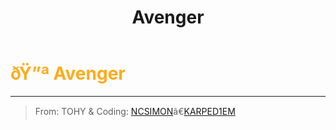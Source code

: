 ﻿---
lang: en-US
title: Avenger
prev:
next:
---

# <font color=#ffab1b>ðŸ”ª <b>Avenger</b></font> <Badge text="Mixed" type="tip" vertical="middle"/>
---

> From: TOHY & Coding: [NCSIMON](https://github.com/NCSIMON)ã€[KARPED1EM](https://github.com/KARPED1EM)
